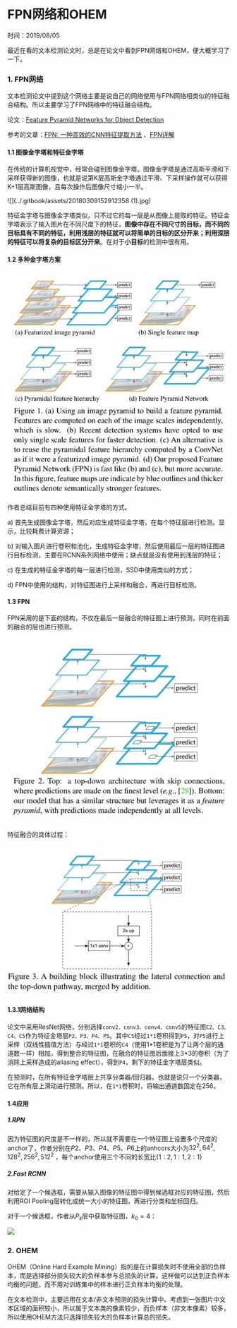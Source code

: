 # FPN网络和OHEM

时间：2019/08/05

最近在看的文本检测论文时，总是在论文中看到FPN网络和OHEM，便大概学习了一下。

### 1. FPN网络

文本检测论文中提到这个网络主要是说自己的网络使用与FPN网络相类似的特征融合结构。所以主要学习了FPN网络中的特征融合结构。

论文：[Feature Pyramid Networks for Object Detection](https://arxiv.org/abs/1612.03144)

参考的文章：[FPN: 一种高效的CNN特征提取方法](https://www.jianshu.com/p/5a28ae9b365d) 、[FPN详解](https://blog.csdn.net/WZZ18191171661/article/details/79494534)

#### 1.1 图像金字塔和特征金字塔

在传统的计算机视觉中，经常会碰到图像金字塔。图像金字塔是通过高斯平滑和下采样获得新的图像，也就是说第K层高斯金字塔通过平滑、下采样操作就可以获得K+1层高斯图像，且每次操作后图像尺寸缩小一半。

![](../.gitbook/assets/20180309152912358 (1).jpg)

特征金字塔与图像金字塔类似，只不过它的每一层是从图像上提取的特征。特征金字塔表示了输入图片在不同尺度下的特征，**图像中存在不同尺寸的目标，而不同的目标具有不同的特征，利用浅层的特征就可以将简单的目标的区分开来；利用深层的特征可以将复杂的目标区分开来**。在对于**小目标**的检测中很有用。

#### 1.2 多种金字塔方案

![](../.gitbook/assets/5971313-a590ff664c31f082.jpeg)

作者总结目前有四种使用特征金字塔的方式。

a) 首先生成图像金字塔，然后对应生成特征金字塔，在每个特征层进行检测。显示，比较耗费计算资源；

b) 对输入图片进行卷积和池化，生成特征金字塔，然后使用最后一层的特征图进行目标检测，主要在RCNN系列网络中使用；缺点就是没有使用到浅层的特征；

c) 在生成的特征金字塔的每一层进行检测，SSD中使用类似的方式；

d) FPN中使用的结构，对特征图进行上采样和融合，再进行目标检测。

#### 1.3 FPN

FPN采用的是下面的结构，不仅在最后一层融合的特征图上进行预测，同时在前面的融合的层也进行预测。

![](../.gitbook/assets/5971313-5ee8433a56b898f3.jpg)

特征融合的具体过程：

![](../.gitbook/assets/5971313-e17bfaa464d5857b.jpg)

#### 1.3.1网络结构

论文中采用ResNet网络，分别选择`conv2、conv3、conv4、conv5`的特征图`C2、C3、C4、C5`作为特征金塔层`P2、P3、P4、P5`。其中`C5`经过`1*1`卷积得到`P5`，对`P5`进行上采样（双线性插值方法）与经过`1*1`卷积的`C4`（使用1*1卷积是为了让两个层的通道数一样）相加，得到整合的特征图，在融合的特征图后面接上3\*3的卷积（为了消除上采样造成的aliasing effect），得到`P4`，剩下的特征金字塔层类似。

在预测时，在所有特征金字塔层上共享分类器/回归器，也就是说只一个分类器，它在所有层上滑动进行预测。所以，在`1*1`卷积时，将输出通道数固定在256。

#### 1.4应用

##### 1.RPN

因为特征图的尺度是不一样的，所以就不需要在一个特征图上设置多个尺度的anchor了，作者分别在${P2、P3、P4、P5、P6}$上的anhcors大小为$32^2,64^2,128^2,256^2,512^2$ ，每个anchor使用三个不同的长宽比$\{1:2, 1:1, 2:1\}$

##### 2.Fast RCNN

对给定了一个候选框，需要从输入图像的特征图中得到候选框对应的特征图，然后利用ROI Pooling层转化成统一大小的特征图，再进行分类和坐标回归。

对于一个候选框，作者从$P_k$层中获取特征图，$k_0=4$：

![](F:\NoteBook\.gitbook\assets\FPN_.png)



### 2. OHEM

OHEM（Online Hard Example Mining）指的是在计算损失时不使用全部的负样本，而是选择部分损失较大的负样本参与总损失的计算。这样做可以达到正负样本均衡的问题，而不用对训练集中的样本进行正负样本均衡的处理。

在文本检测中，主要运用在文本/非文本预测的损失计算中。考虑到一张图片中文本区域的面积较小，所以属于文本类的像素较少，而负样本（非文本像素）较多，所以使用OHEM方法只选择损失较大的负样本计算总的损失。
